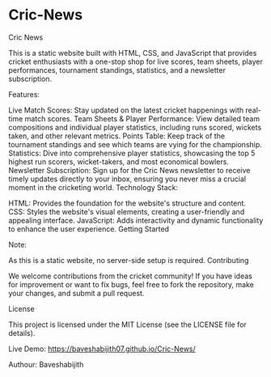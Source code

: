 # Cric-News
Cric News

This is a static website built with HTML, CSS, and JavaScript that provides cricket enthusiasts with a one-stop shop for live scores, team sheets, player performances, tournament standings, statistics, and a newsletter subscription.

Features:

Live Match Scores: Stay updated on the latest cricket happenings with real-time match scores.
Team Sheets & Player Performance: View detailed team compositions and individual player statistics, including runs scored, wickets taken, and other relevant metrics.
Points Table: Keep track of the tournament standings and see which teams are vying for the championship.
Statistics: Dive into comprehensive player statistics, showcasing the top 5 highest run scorers, wicket-takers, and most economical bowlers.
Newsletter Subscription: Sign up for the Cric News newsletter to receive timely updates directly to your inbox, ensuring you never miss a crucial moment in the cricketing world.
Technology Stack:

HTML: Provides the foundation for the website's structure and content.
CSS: Styles the website's visual elements, creating a user-friendly and appealing interface.
JavaScript: Adds interactivity and dynamic functionality to enhance the user experience.
Getting Started

Note:

As this is a static website, no server-side setup is required.
Contributing

We welcome contributions from the cricket community! If you have ideas for improvement or want to fix bugs, feel free to fork the repository, make your changes, and submit a pull request.

License

This project is licensed under the MIT License (see the LICENSE file for details).

Live Demo: https://baveshabijith07.github.io/Cric-News/

Authour: Baveshabijith
